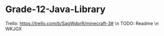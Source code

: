 # Grade-12-Java-Library
Trello: https://trello.com/b/SagWdprR/minecraft-3# \n
TODO: Readme \n
WKJGX
